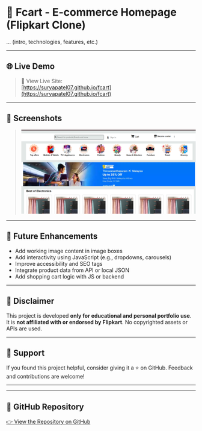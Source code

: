# 🛒 Fcart - E-commerce Homepage (Flipkart Clone)

... (intro, technologies, features, etc.)

---

## 🌐 Live Demo

> 🚀 View Live Site:  
> [https://suryapatel07.github.io/fcart](https://suryapatel07.github.io/fcart)

---

## 📸 Screenshots

> ![Homepage](images/homepage)

---

## 🚀 Future Enhancements

- Add working image content in image boxes
- Add interactivity using JavaScript (e.g., dropdowns, carousels)
- Improve accessibility and SEO tags
- Integrate product data from API or local JSON
- Add shopping cart logic with JS or backend

---

## 📃 Disclaimer

This project is developed **only for educational and personal portfolio use**. It is **not affiliated with or endorsed by Flipkart**. No copyrighted assets or APIs are used.

---

## 🙌 Support

If you found this project helpful, consider giving it a ⭐ on GitHub. Feedback and contributions are welcome!

---
---

## 🔗 GitHub Repository

[👉 View the Repository on GitHub](https://github.com/suryapatel07/fcart)

